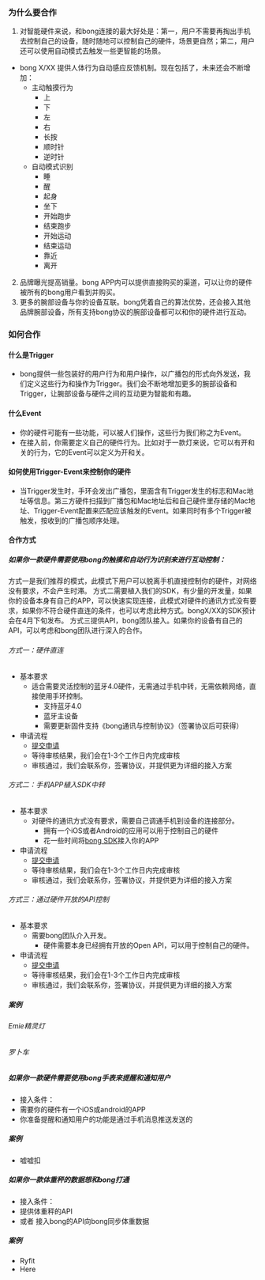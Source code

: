 ### 为什么要合作
1. 对智能硬件来说，和bong连接的最大好处是：第一，用户不需要再掏出手机去控制自己的设备，随时随地可以控制自己的硬件，场景更自然；第二，用户还可以使用自动模式去触发一些更智能的场景。
 - bong X/XX 提供人体行为自动感应反馈机制。现在包括了，未来还会不断增加：    
     - 主动触摸行为
          - 上
          - 下
          - 左
          - 右
          - 长按
          - 顺时针
          - 逆时针
     - 自动模式识别
          - 睡
          - 醒
          - 起身
          - 坐下
          - 开始跑步
          - 结束跑步
          - 开始运动
          - 结束运动
          - 靠近
          - 离开
2. 品牌曝光提高销量。bong APP内可以提供直接购买的渠道，可以让你的硬件被所有的bong用户看到并购买。
3. 更多的腕部设备与你的设备互联。bong凭着自己的算法优势，还会接入其他品牌腕部设备，所有支持bong协议的腕部设备都可以和你的硬件进行互动。

### 如何合作
#### 什么是Trigger
- bong提供一些包装好的用户行为和用户操作，以广播包的形式向外发送，我们定义这些行为和操作为Trigger。我们会不断地增加更多的腕部设备和Trigger，让腕部设备与硬件之间的互动更为智能和有趣。

#### 什么Event
- 你的硬件可能有一些功能，可以被人们操作，这些行为我们称之为Event。
- 在接入前，你需要定义自己的硬件行为。比如对于一款灯来说，它可以有开和关的行为，它的Event可以定义为开和关。

#### 如何使用Trigger-Event来控制你的硬件
- 当Trigger发生时，手环会发出广播包，里面含有Trigger发生的标志和Mac地址等信息。第三方硬件扫描到广播包和Mac地址后和自己硬件里存储的Mac地址、Trigger-Event配置来匹配应该触发的Event。如果同时有多个Trigger被触发，按收到的广播包顺序处理。



#### 合作方式
##### 如果你一款硬件需要使用bong的触摸和自动行为识别来进行互动控制：
方式一是我们推荐的模式，此模式下用户可以脱离手机直接控制你的硬件，对网络没有要求，不会产生时滞。
方式二需要植入我们的SDK，有少量的开发量，如果你的设备本身有自己的APP，可以快速实现连接，此模式对硬件的通讯方式没有要求，如果你不符合硬件直连的条件，也可以考虑此种方式。bongX/XX的SDK预计会在4月下旬发布。
方式三提供API，bong团队接入。如果你的设备有自己的API，可以考虑和bong团队进行深入的合作。

###### 方式一：硬件直连
- 基本要求
     - 适合需要灵活控制的蓝牙4.0硬件，无需通过手机中转，无需依赖网络，直接使用手环控制。
        - 支持蓝牙4.0
        - 蓝牙主设备
        - 需要更新固件支持《bong通讯与控制协议》（签署协议后可获得）
- 申请流程
    - [提交申请](http://www.mikecrm.com/f.php?t=5FJFxc)
    - 等待审核结果，我们会在1-3个工作日内完成审核
    - 审核通过，我们会联系你，签署协议，并提供更为详细的接入方案

###### 方式二：手机APP植入SDK中转
- 基本要求
     - 对硬件的通讯方式没有要求，需要自己调通手机到设备的连接部分。
        - 拥有一个iOS或者Android的应用可以用于控制自己的硬件
        - 花一些时间将[bong SDK](https://github.com/Ginshell/bongOpenPlatform#bong%E6%97%A0%E7%BA%BF%E5%BC%80%E6%94%BE%E5%B9%B3%E5%8F%B0)接入你的APP
- 申请流程
    - [提交申请](http://www.mikecrm.com/f.php?t=5FJFxc)
    - 等待审核结果，我们会在1-3个工作日内完成审核
    - 审核通过，我们会联系你，签署协议，并提供更为详细的接入方案

###### 方式三：通过硬件开放的API控制
- 基本要求
     - 需要bong团队介入开发。
        - 硬件需要本身已经拥有开放的Open API，可以用于控制自己的硬件。
- 申请流程
    - [提交申请](http://www.mikecrm.com/f.php?t=5FJFxc)
    - 等待审核结果，我们会在1-3个工作日内完成审核
    - 审核通过，我们会联系你，签署协议，并提供更为详细的接入方案

##### 案例
###### Emie精灵灯
###### 罗卜车

##### 如果你一款硬件需要使用bong手表来提醒和通知用户
- 接入条件：
 - 需要你的硬件有一个iOS或android的APP
 - 你准备提醒和通知用户的功能是通过手机消息推送发送的

##### 案例
- 嘘嘘扣

##### 如果你一款体重秤的数据想和bong打通
- 接入条件：
 - 提供体重秤的API
 - 或者 接入bong的API向bong同步体重数据

##### 案例
- Ryfit
- Here
